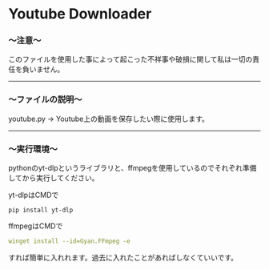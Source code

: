 # Youtube Downloader
### ～注意～

このファイルを使用した事によって起こった不祥事や破損に関して私は一切の責任を負いません。

---

### ～ファイルの説明～

youtube.py → Youtube上の動画を保存したい際に使用します。

---

### ～実行環境～

pythonのyt-dlpというライブラリと、ffmpegを使用しているのでそれぞれ準備してから実行してください。

yt-dlpはCMDで
```
pip install yt-dlp
```

ffmpegはCMDで
```yaml
winget install --id=Gyan.FFmpeg -e
```

すれば簡単に入れれます。過去に入れたことがあればしなくていいです。
